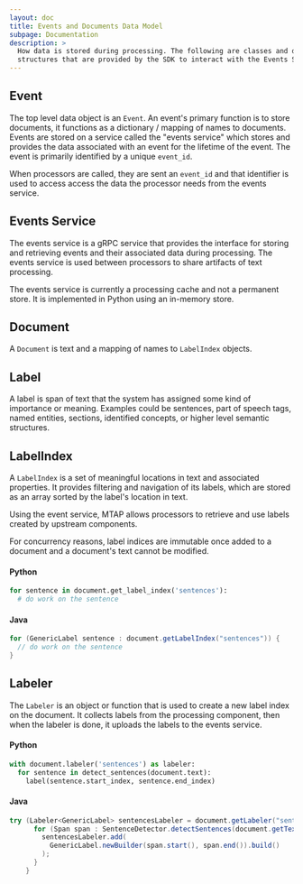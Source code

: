 ```yaml
---
layout: doc
title: Events and Documents Data Model
subpage: Documentation
description: >
  How data is stored during processing. The following are classes and data
  structures that are provided by the SDK to interact with the Events Service.
---
```


## Event

The top level data object is an ``Event``. An event's primary function is to
store documents, it functions as a dictionary / mapping of names to documents.
Events are stored on a service called the "events service" which stores and
provides the data associated with an event for the lifetime of the event. The
event is primarily identified by a unique ``event_id``.

When processors are called, they are sent an ``event_id`` and that identifier is
used to access access the data the processor needs from the events service.

## Events Service

The events service is a gRPC service that provides the interface for
storing and retrieving events and their associated data during processing. The
events service is used between processors to share artifacts of text processing.

The events service is currently a processing cache and not a permanent store.
It is implemented in Python using an in-memory store.

## Document

A ``Document`` is text and a mapping of names to ``LabelIndex`` objects.


## Label

A label is span of text that the system has assigned some kind of importance or
meaning. Examples could be sentences, part of speech tags, named entities,
sections, identified concepts, or higher level semantic structures.


## LabelIndex

A ``LabelIndex`` is a set of meaningful locations in text and associated
properties. It provides filtering and navigation of its labels, which are
stored as an array sorted by the label's location in text.

Using the event service, MTAP allows processors to retrieve and use labels
created by upstream components.

For concurrency reasons, label indices are immutable once added to a document
and a document's text cannot be modified.


#### Python

```python
for sentence in document.get_label_index('sentences'):
  # do work on the sentence
```

#### Java

```java
for (GenericLabel sentence : document.getLabelIndex("sentences")) {
  // do work on the sentence
}
```

## Labeler

The ``Labeler`` is an object or function that is used to create a new label index
on the document. It collects labels from the processing component, then when
the labeler is done, it uploads the labels to the events service.

#### Python

```python
with document.labeler('sentences') as labeler:
  for sentence in detect_sentences(document.text):
    label(sentence.start_index, sentence.end_index)
```

#### Java

```java
try (Labeler<GenericLabel> sentencesLabeler = document.getLabeler("sentences")) {
      for (Span span : SentenceDetector.detectSentences(document.getText())) {
        sentencesLabeler.add(
          GenericLabel.newBuilder(span.start(), span.end()).build()
        );
      }
    }
```
